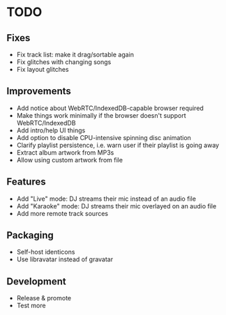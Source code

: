 # TODO

## Fixes
- Fix track list: make it drag/sortable again
- Fix glitches with changing songs
- Fix layout glitches

## Improvements
- Add notice about WebRTC/IndexedDB-capable browser required
- Make things work minimally if the browser doesn't support WebRTC/IndexedDB
- Add intro/help UI things
- Add option to disable CPU-intensive spinning disc animation
- Clarify playlist persistence, i.e. warn user if their playlist is going away
- Extract album artwork from MP3s
- Allow using custom artwork from file

## Features
- Add "Live" mode: DJ streams their mic instead of an audio file
- Add "Karaoke" mode: DJ streams their mic overlayed on an audio file
- Add more remote track sources

## Packaging
- Self-host identicons
- Use libravatar instead of gravatar

## Development
- Release & promote
- Test more
